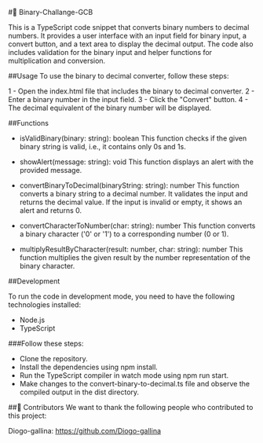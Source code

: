 #👾 Binary-Challange-GCB

This is a TypeScript code snippet that converts binary numbers to decimal numbers. It provides a user interface with an input field for binary input, a convert button, and a text area to display the decimal output. The code also includes validation for the binary input and helper functions for multiplication and conversion.

##Usage
To use the binary to decimal converter, follow these steps:

1 - Open the index.html file that includes the binary to decimal converter.
2 - Enter a binary number in the input field.
3 - Click the "Convert" button.
4 - The decimal equivalent of the binary number will be displayed.

##Functions

- isValidBinary(binary: string): boolean
This function checks if the given binary string is valid, i.e., it contains only 0s and 1s.

- showAlert(message: string): void
This function displays an alert with the provided message.

- convertBinaryToDecimal(binaryString: string): number
This function converts a binary string to a decimal number. It validates the input and returns the decimal value. If the input is invalid or empty, it shows an alert and returns 0.

- convertCharacterToNumber(char: string): number
This function converts a binary character ('0' or '1') to a corresponding number (0 or 1).

- multiplyResultByCharacter(result: number, char: string): number
This function multiplies the given result by the number representation of the binary character.


##Development

To run the code in development mode, you need to have the following technologies installed:

- Node.js
- TypeScript

###Follow these steps:

- Clone the repository.
- Install the dependencies using npm install.
- Run the TypeScript compiler in watch mode using npm run start.
- Make changes to the convert-binary-to-decimal.ts file and observe the compiled output in the dist directory.


##🤝 Contributors
We want to thank the following people who contributed to this project:

Diogo-gallina: https://github.com/Diogo-gallina